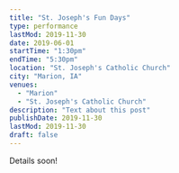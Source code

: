 ```yaml
---
title: "St. Joseph's Fun Days"
type: performance
lastMod: 2019-11-30
date: 2019-06-01
startTime: "1:30pm"
endTime: "5:30pm"
location: "St. Joseph's Catholic Church"
city: "Marion, IA"
venues:
  - "Marion"
  - "St. Joseph's Catholic Church"
description: "Text about this post"
publishDate: 2019-11-30
lastMod: 2019-11-30
draft: false
---
```


Details soon!
